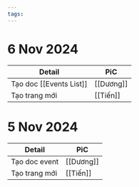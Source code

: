 ```yaml
---
tags:
---
```

# 6 Nov 2024

| Detail                  | PiC       |
| ----------------------- | --------- |
| Tạo doc [[Events List]] | [[Dương]] |
| Tạo trang mới           | [[Tiến]]  |

# 5 Nov 2024

| Detail        | PiC       |
| ------------- | --------- |
| Tạo doc event | [[Dương]] |
| Tạo trang mới | [[Tiến]]  |
